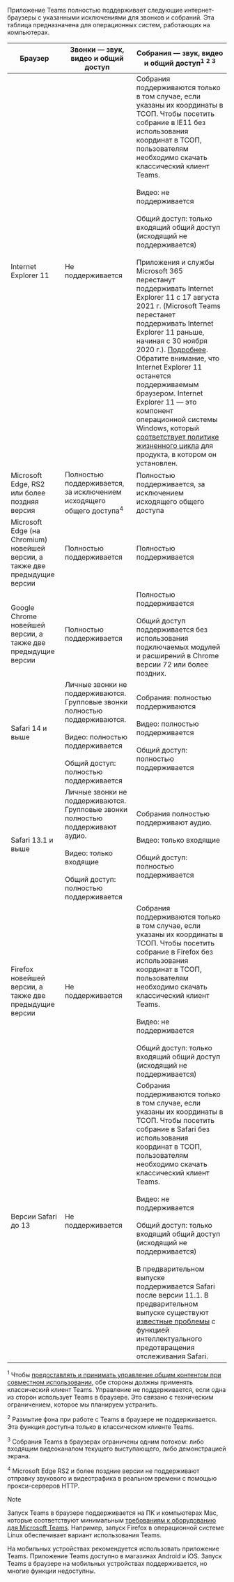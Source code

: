 Приложение Teams полностью поддерживает следующие интернет-браузеры с указанными исключениями для звонков и собраний. Эта таблица предназначена для операционных систем, работающих на компьютерах. 


|Браузер  |Звонки — звук, видео и общий доступ  |Собрания — звук, видео и общий доступ<sup>1</sup> <sup>2</sup> <sup>3</sup>  |
|---------|---------|---------|
|Internet Explorer 11     |Не поддерживается         |Собрания поддерживаются только в том случае, если указаны их координаты в ТСОП. Чтобы посетить собрание в IE11 без использования координат в ТСОП, пользователям необходимо скачать классический клиент Teams.<br><br>Видео: не поддерживается<br><br>Общий доступ: только входящий общий доступ (исходящий не поддерживается)  <br><br> Приложения и службы Microsoft 365 перестанут поддерживать Internet Explorer 11 с 17 августа 2021 г. (Microsoft Teams перестанет поддерживать Internet Explorer 11 раньше, начиная с 30 ноября 2020 г.). [Подробнее](https://www.microsoft.com/edge/business). Обратите внимание, что Internet Explorer 11 останется поддерживаемым браузером. Internet Explorer 11 — это компонент операционной системы Windows, который [соответствует политике жизненного цикла](/lifecycle/faq/internet-explorer-microsoft-edge) для продукта, в котором он установлен.    |
|Microsoft Edge, RS2 или более поздняя версия     |Полностью поддерживается, за исключением исходящего общего доступа<sup>4</sup>         |Полностью поддерживается, за исключением исходящего общего доступа          |
|Microsoft Edge (на Chromium) новейшей версии, а также две предыдущие версии     | Полностью поддерживается    |Полностью поддерживается         |
|Google Chrome новейшей версии, а также две предыдущие версии       |Полностью поддерживается |Полностью поддерживается <br> <br>Общий доступ поддерживается без использования подключаемых модулей и расширений в Chrome версии 72 или более поздних.       |
|Safari 14 и выше     |Личные звонки не поддерживаются. Групповые звонки полностью поддерживаются.<br><br>Видео: полностью поддерживается<br><br>Общий доступ: полностью поддерживается         |Собрания: полностью поддерживаются<br><br>Видео: полностью поддерживается<br><br>Общий доступ: полностью поддерживается     |
|Safari 13.1 и выше     |Личные звонки не поддерживаются. Групповые звонки полностью поддерживают аудио.<br><br>Видео: только входящие<br><br>Общий доступ: полностью поддерживается         |Собрания полностью поддерживают аудио.<br><br>Видео: только входящие<br><br>Общий доступ: полностью поддерживается     |
|Firefox новейшей версии, а также две предыдущие версии     |Не поддерживается         |Собрания поддерживаются только в том случае, если указаны их координаты в ТСОП. Чтобы посетить собрание в Firefox без использования координат в ТСОП, пользователям необходимо скачать классический клиент Teams.<br><br>Видео: не поддерживается<br><br>Общий доступ: только входящий общий доступ (исходящий не поддерживается)     |
|Версии Safari до 13     | Не поддерживается        |Собрания поддерживаются только в том случае, если указаны их координаты в ТСОП. Чтобы посетить собрание в Safari без использования координат в ТСОП, пользователям необходимо скачать классический клиент Teams.<br><br>Видео: не поддерживается<br><br>Общий доступ: только входящий общий доступ (исходящий не поддерживается)<br><br>В предварительном выпуске поддерживается Safari после версии 11.1. В предварительном выпуске существуют [известные проблемы](https://support.office.com/article/safari-browser-support-1aac0a7c-35a8-42c1-a7df-f674afe234df) с функцией интеллектуального предотвращения отслеживания Safari.      |

<sup>1</sup> Чтобы [предоставлять и принимать управление общим контентом при совместном использовании](../meeting-policies-content-sharing.md#allow-a-participant-to-give-or-request-control), обе стороны должны применять классический клиент Teams. Управление не поддерживается, если одна из сторон использует Teams в браузере. Это связано с техническим ограничением, которое мы планируем устранить.

<sup>2</sup> Размытие фона при работе с Teams в браузере не поддерживается. Эта функция доступна только в классическом клиенте Teams.

<sup>3</sup> Собрания Teams в браузерах ограничены одним потоком: либо входящим видеоканалом текущего выступающего, либо демонстрацией экрана.

<sup>4</sup> Microsoft Edge RS2 и более поздние версии не поддерживают отправку звукового и видеотрафика в реальном времени с помощью прокси-серверов HTTP.

> [!NOTE]
> Запуск Teams в браузере поддерживается на ПК и компьютерах Mac, которые соответствуют минимальным [требованиям к оборудованию для Microsoft Teams](../hardware-requirements-for-the-teams-app.md). Например, запуск Firefox в операционной системе Linux обеспечивает вариант использования Teams.
>
> На мобильных устройствах рекомендуется использовать приложение Teams. Приложение Teams доступно в магазинах Android и iOS. Запуск Teams в браузере на мобильных устройствах поддерживается, но многие функции недоступны.
